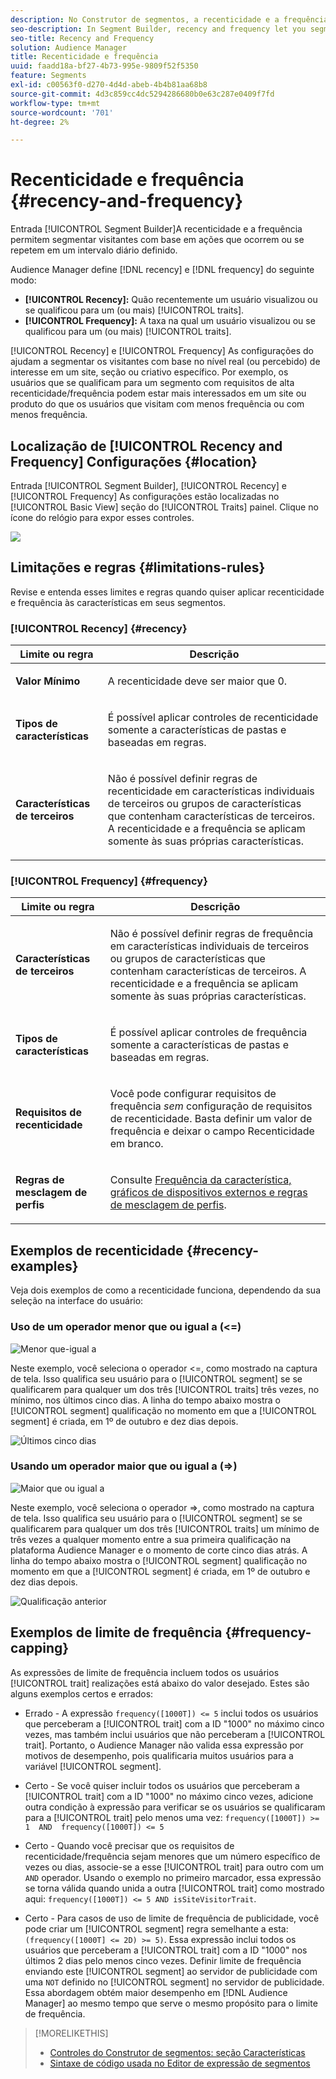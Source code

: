 ```yaml
---
description: No Construtor de segmentos, a recenticidade e a frequência permitem segmentar visitantes com base em ações que ocorrem ou se repetem em um intervalo diário definido.
seo-description: In Segment Builder, recency and frequency let you segment visitors based on actions that occur or repeat over a set daily interval.
seo-title: Recency and Frequency
solution: Audience Manager
title: Recenticidade e frequência
uuid: faadd18a-bf27-4b73-995e-9809f52f5350
feature: Segments
exl-id: c00563f0-d270-4d4d-abeb-4b4b81aa68b8
source-git-commit: 4d3c859cc4dc5294286680b0e63c287e0409f7fd
workflow-type: tm+mt
source-wordcount: '701'
ht-degree: 2%

---
```


# Recenticidade e frequência {#recency-and-frequency}

Entrada [!UICONTROL Segment Builder]A recenticidade e a frequência permitem segmentar visitantes com base em ações que ocorrem ou se repetem em um intervalo diário definido.

Audience Manager define [!DNL recency] e [!DNL frequency] do seguinte modo:

* **[!UICONTROL Recency]:** Quão recentemente um usuário visualizou ou se qualificou para um (ou mais) [!UICONTROL traits].
* **[!UICONTROL Frequency]:** A taxa na qual um usuário visualizou ou se qualificou para um (ou mais) [!UICONTROL traits].

[!UICONTROL Recency] e [!UICONTROL Frequency] As configurações do ajudam a segmentar os visitantes com base no nível real (ou percebido) de interesse em um site, seção ou criativo específico. Por exemplo, os usuários que se qualificam para um segmento com requisitos de alta recenticidade/frequência podem estar mais interessados em um site ou produto do que os usuários que visitam com menos frequência ou com menos frequência.

## Localização de [!UICONTROL Recency and Frequency] Configurações {#location}

Entrada [!UICONTROL Segment Builder], [!UICONTROL Recency] e [!UICONTROL Frequency] As configurações estão localizadas no [!UICONTROL Basic View] seção do [!UICONTROL Traits] painel. Clique no ícone do relógio para expor esses controles.

![](assets/recency_frequency.png)

## Limitações e regras {#limitations-rules}

Revise e entenda esses limites e regras quando quiser aplicar recenticidade e frequência às características em seus segmentos.

### [!UICONTROL Recency] {#recency}

<table id="table_026064124C694D75B7A960457D50170B"> 
 <thead> 
  <tr> 
   <th colname="col1" class="entry"> Limite ou regra </th> 
   <th colname="col2" class="entry"> Descrição </th> 
  </tr> 
 </thead>
 <tbody> 
  <tr> 
   <td colname="col1"> <p> <b>Valor Mínimo</b> </p> </td> 
   <td colname="col2"> <p>A recenticidade deve ser maior que 0. </p> </td> 
  </tr>
  <tr> 
   <td colname="col1"> <p> <b>Tipos de características</b> </p> </td> 
   <td colname="col2"> <p>É possível aplicar controles de recenticidade somente a características de pastas e baseadas em regras. </p> </td> 
  </tr> 
  <tr> 
   <td colname="col1"> <p> <b>Características de terceiros</b> </p> </td> 
   <td colname="col2"> <p>Não é possível definir regras de recenticidade em características individuais de terceiros ou grupos de características que contenham características de terceiros. A recenticidade e a frequência se aplicam somente às suas próprias características. </p> </td> 
  </tr> 
 </tbody> 
</table>

### [!UICONTROL Frequency] {#frequency}

<table id="table_EBD621D26C8B4D03933E8C0753C892A7"> 
 <thead> 
  <tr> 
   <th colname="col1" class="entry"> Limite ou regra </th> 
   <th colname="col2" class="entry"> Descrição </th> 
  </tr> 
 </thead>
 <tbody> 
  <tr> 
   <td colname="col1"> <p> <b>Características de terceiros</b> </p> </td> 
   <td colname="col2"> <p>Não é possível definir regras de frequência em características individuais de terceiros ou grupos de características que contenham características de terceiros. A recenticidade e a frequência se aplicam somente às suas próprias características. </p> </td> 
  </tr> 
  <tr> 
   <td colname="col1"> <p> <b>Tipos de características</b> </p> </td> 
   <td colname="col2"> <p>É possível aplicar controles de frequência somente a características de pastas e baseadas em regras. </p> </td> 
  </tr> 
  <tr> 
   <td colname="col1"> <p> <b>Requisitos de recenticidade</b> </p> </td> 
   <td colname="col2"> <p>Você pode configurar requisitos de frequência <i>sem</i> configuração de requisitos de recenticidade. Basta definir um valor de frequência e deixar o campo Recenticidade em branco. </p> </td> 
  </tr> 
  <tr> 
   <td colname="col1"> <p><b>Regras de mesclagem de perfis</b> </p> </td> 
   <td colname="col2"> <p>Consulte <a href="../../faq/faq-profile-merge.md#trait-freq-device-rules"> Frequência da característica, gráficos de dispositivos externos e regras de mesclagem de perfis</a>. </p> </td> 
  </tr> 
 </tbody> 
</table>

## Exemplos de recenticidade {#recency-examples}

Veja dois exemplos de como a recenticidade funciona, dependendo da sua seleção na interface do usuário:

### Uso de um operador menor que ou igual a (&lt;=)

![Menor que-igual a](assets/less-than-equal-to.png)

Neste exemplo, você seleciona o operador &lt;=, como mostrado na captura de tela. Isso qualifica seu usuário para o [!UICONTROL segment] se se qualificarem para qualquer um dos três [!UICONTROL traits] três vezes, no mínimo, nos últimos cinco dias. A linha do tempo abaixo mostra o [!UICONTROL segment] qualificação no momento em que a [!UICONTROL segment] é criada, em 1º de outubro e dez dias depois.

![Últimos cinco dias](assets/last-5-days.png)

### Usando um operador maior que ou igual a (=>)

![Maior que ou igual a](assets/greater-than-equal-to.png)

Neste exemplo, você seleciona o operador =>, como mostrado na captura de tela. Isso qualifica seu usuário para o [!UICONTROL segment] se se qualificarem para qualquer um dos três [!UICONTROL traits] um mínimo de três vezes a qualquer momento entre a sua primeira qualificação na plataforma Audience Manager e o momento de corte cinco dias atrás. A linha do tempo abaixo mostra o [!UICONTROL segment] qualificação no momento em que a [!UICONTROL segment] é criada, em 1º de outubro e dez dias depois.

![Qualificação anterior](assets/earlier-qualification.png)


## Exemplos de limite de frequência {#frequency-capping}

As expressões de limite de frequência incluem todos os usuários [!UICONTROL trait] realizações está abaixo do valor desejado. Estes são alguns exemplos certos e errados:

* Errado - A expressão `frequency([1000T]) <= 5` inclui todos os usuários que perceberam a [!UICONTROL trait] com a ID &quot;1000&quot; no máximo cinco vezes, mas também inclui usuários que não perceberam a [!UICONTROL trait]. Portanto, o Audience Manager não valida essa expressão por motivos de desempenho, pois qualificaria muitos usuários para a variável [!UICONTROL segment].

* Certo - Se você quiser incluir todos os usuários que perceberam a [!UICONTROL trait] com a ID &quot;1000&quot; no máximo cinco vezes, adicione outra condição à expressão para verificar se os usuários se qualificaram para a [!UICONTROL trait] pelo menos uma vez:  `frequency([1000T]) >= 1  AND  frequency([1000T]) <= 5`

* Certo - Quando você precisar que os requisitos de recenticidade/frequência sejam menores que um número específico de vezes ou dias, associe-se a esse [!UICONTROL trait] para outro com um `AND` operador. Usando o exemplo no primeiro marcador, essa expressão se torna válida quando unida a outra [!UICONTROL trait] como mostrado aqui: `frequency([1000T]) <= 5 AND isSiteVisitorTrait`.

* Certo - Para casos de uso de limite de frequência de publicidade, você pode criar um [!UICONTROL segment] regra semelhante a esta: `(frequency([1000T] <= 2D) >= 5)`. Essa expressão inclui todos os usuários que perceberam a [!UICONTROL trait] com a ID &quot;1000&quot; nos últimos 2 dias pelo menos cinco vezes. Definir limite de frequência enviando este [!UICONTROL segment] ao servidor de publicidade com uma `NOT` definido no [!UICONTROL segment] no servidor de publicidade. Essa abordagem obtém maior desempenho em [!DNL Audience Manager] ao mesmo tempo que serve o mesmo propósito para o limite de frequência.

>[!MORELIKETHIS]
>
>* [Controles do Construtor de segmentos: seção Características](../../features/segments/segment-builder.md#segment-builder-controls-traits)
>* [Sintaxe de código usada no Editor de expressão de segmentos](../../features/segments/segment-code-syntax.md)

